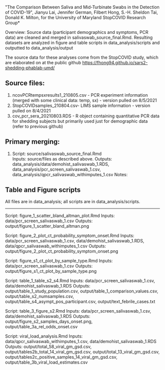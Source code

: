"The Comparison Between Saliva and Mid-Turbinate Swabs in the Detection of COVID-19", Jianyu Lai, Jennifer German, Filbert Hong, S.-H. Sheldon Tai, Donald K. Milton, for the University of Maryland StopCOVID Research Group*

Overview:
Source data (participant demographics and symptoms, PCR data) are cleaned and merged in salivaswab_source_final.Rmd.
Resulting datasets are analyzed in figure and table scripts in data_analysis/scripts and outputted to data_analysis/output

The source data for these analyses come from the StopCOVID study, which are elaborated on at the public github https://fhong94.github.io/sars2-shedding-phablab-umd/

## Source files:
1. ncovPCRtempsxresults1_210805.csv - PCR experiment information (merged with some clinical data: temp, sx) - version pulled on 8/5/2021
2. StopCOVIDsamples_210804.csv- LIMS sample information - version pulled on 8/4/2021
3. cov_pcr_sera_20210803.RDS - R object containing quantitative PCR data for shedding subjects but primarily used just for demographic data
(refer to previous github)

## Primary merging:

1. Script: source/salivaswab_source_final.Rmd  
Inputs: source/files as described above.
Outputs: data_analysis/data/demohist_salivaswab_1.RDS, data_analysis/pcr_screen_salivaswab_1.csv, data_analysis/qpcr_salivaswab_withimputes_1.csv
Notes: 

## Table and Figure scripts
All files are in data_analysis; all scripts are in data_analysis/scripts.

---
Script: figure_1_scatter_bland_altman_plot.Rmd
Inputs: data/pcr_screen_salivaswab_1.csv
Outputs: output/figure_1_scatter_bland_altman.png

Script: figure_2_plot_ct_probability_symptom_onset.Rmd
Inputs: data/pcr_screen_salivaswab_1.csv, data/demohist_salivaswab_1.RDS, data/qpcr_salivaswab_withimputes_1.csv
Outputs: output/figure_2_plot_ct_probability_symptom_onset.png

Script: figure_s1_ct_plot_by_sample_type.Rmd
Inputs: data/pcr_screen_salivaswab_1.csv
Outputs: output/figure_s1_ct_plot_by_sample_type.png

Script: table_1_table_s2_s4.Rmd
Inputs: data/pcr_screen_salivaswab_1.csv, data/demohist_salivaswab_1.RDS
Outputs: output/table_1_study_population.csv, output/table_1_comparison_values.csv, output/table_s2_numsamples.csv, output/table_s4_asympt_pos_participant.csv, output/text_febrile_cases.txt

Script: table_3_figure_s2.Rmd
Inputs: data/pcr_screen_salivaswab_1.csv, data/demohist_salivaswab_1.RDS
Outputs: output/figure_s2_samples_days_onset.png, output/table_3a_rel_odds_onset.csv

Script: viral_load_analysis.Rmd
Inputs: data/qpcr_salivaswab_withimputes_1.csv, data/demohist_salivaswab_1.RDS
Outputs: output/total_58_viral_gm_gsd.csv, output/tables2b_total_14_viral_gm_gsd.csv, output/total_13_viral_gm_gsd.csv, output/tables2c_positive_samples_14_viral_gm_gsd.csv, output/table_3b_viral_load_estimates.csv

